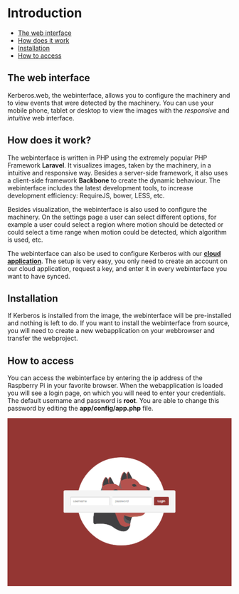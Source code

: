 # Introduction

* [The web interface](#the-web-interface)
* [How does it work](#how-does-it-work)
* [Installation](#installation)
* [How to access](#how-to-access)

<a name="the-web-interface"></a>
## The web interface

Kerberos.web, the webinterface, allows you to configure the machinery and to view events that were detected by the machinery. You can use your mobile phone, tablet or desktop to view the images with the *responsive* and *intuitive* web interface.

<a name="how-does-it-work"></a>
## How does it work?

The webinterface is written in PHP using the extremely popular PHP Framework **Laravel**. It visualizes images, taken by the machinery, in a intuitive and responsive way. Besides a server-side framework, it also uses a client-side framework **Backbone** to create the dynamic behaviour. The webinterface includes the latest development tools, to increase development efficiency: RequireJS, bower, LESS, etc.

Besides visualization, the webinterface is also used to configure the machinery. On the settings page a user can select different options, for example a user could select a region where motion should be detected or could select a time range when motion could be detected, which algorithm is used, etc.

The webinterface can also be used to configure Kerberos with our [**cloud application**](/addons/Cloud). The setup is very easy, you only need to create an account on our cloud application, request a key, and enter it in every webinterface you want to have synced.

<a name="installation"></a>
## Installation

If Kerberos is installed from the image, the webinterface will be pre-installed and nothing is left to do. If you want to install the webinterface from source, you will need to create a new webapplication on your webbrowser and transfer the webproject.

<a name="how-to-access"></a>
## How to access

You can access the webinterface by entering the ip address of the Raspberry Pi in your favorite browser. When the webapplication is loaded you will see a login page, on which you will need to enter your credentials. The default username and password is **root**. You are able to change this password by editing the **app/config/app.php** file.

![Login page kerberos.io webinterface](1_how-to-access.png)